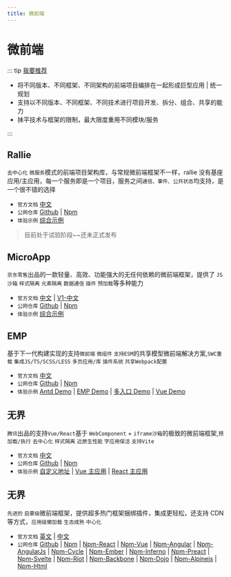 ```yaml
---
title: 微前端
---
```


# 微前端

::: tip [我要推荐](https://github.com/itmanyong/web-resources/edit/master/docs/platform/fc/framework/micro-frontend.md)

-   将不同版本、不同框架、不同架构的前端项目编排在一起形成巨型应用 | 统一规划
-   支持以不同版本、不同框架、不同技术进行项目开发、拆分、组合、共享的能力
-   抹平技术与框架的限制，最大限度重用不同模块/服务

:::

## Rallie <ProjectBadge starts='ralliejs/rallie' version='@rallie/block' />

`去中心化` `微服务`模式的前端项目架构库，与常规微前端框架不一样，rallie 没有基座应用/主应用，每一个服务即是一个项目，服务之间`通信、事件、公共状态`均支持，是一个很不错的选择

-   `官方文档` [中文](http://rallie.js.cool/)
-   `公网仓库` [Github](https://github.com/ralliejs/rallie) | [Npm](https://www.npmjs.com/package/@rallie/block)
-   `体验示例` [综合示例](https://ralliejs.github.io/rallie/index.html)

> 目前处于试验阶段~~还未正式发布

## MicroApp <ProjectBadge starts='micro-zoe/micro-app' version='@micro-zoe/micro-app' />

`京东零售`出品的一款轻量、高效、功能强大的无任何依赖的微前端框架，提供了 `JS沙箱` `样式隔离` `元素隔离` `数据通信` `插件` `预加载`等多种能力

-   `官方文档` [中文](https://micro-zoe.github.io/micro-app/) | [V1-中文](https://micro-zoe.com/docs/1.x/#/zh-cn/start)
-   `公网仓库` [Github](https://github.com/micro-zoe/micro-app) | [Npm](https://www.npmjs.com/package/@micro-zoe/micro-app)
-   `体验示例` [综合示例](https://zeroing.jd.com/micro-app/demo/react16)

## EMP <ProjectBadge starts='efoxTeam/emp' version='@efox/emp' />

基于下一代构建实现的支持`微前端` `微组件` `支持ESM`的共享模型微前端解决方案,`SWC重载` `集成JS/TS/SCSS/LESS` `多页应用/库` `插件系统` `共享Webpack配置`

-   `官方文档` [中文](https://emp2.netlify.app/)
-   `公网仓库` [Github](https://github.com/efoxTeam/emp) | [Npm](https://www.npmjs.com/package/@efox/emp)
-   `体验示例` [Antd Demo](https://github.com/efoxTeam/emp/tree/main/projects/antd-base) | [EMP Demo](https://github.com/efoxTeam/emp/tree/main/projects/demo) | [多入口 Demo](https://github.com/efoxTeam/emp/tree/main/projects/multi-entries-app) | [Vue Demo](https://github.com/efoxTeam/emp/tree/main/projects/vue-2-base)

## 无界 <ProjectBadge name='wujie' starts='Tencent/wujie' />

`腾讯`出品的支持`Vue/React`基于 `WebComponent` + `iframe沙箱`的极致的微前端框架,`预加载/执行` `去中心化` `样式隔离` `近原生性能` `字应用保活` `支持Vite`

-   `官方文档` [中文](https://wujie-micro.github.io/doc/)
-   `公网仓库` [Github](https://github.com/Tencent/wujie) | [Npm](https://www.npmjs.com/package/wujie)
-   `体验示例` [自定义地址](https://wujie-micro.github.io/doc/wujie/) | [Vue 主应用](https://wujie-micro.github.io/demo-main-vue/home) | [React 主应用](https://wujie-micro.github.io/demo-main-react/)

## 无界 <ProjectBadge starts='single-spa/single-spa' version='single-spa' />

`先进的` `启蒙级`微前端框架，提供超多热门框架捆绑插件，集成更轻松，还支持 CDN 等方式，`应用级懒加载` `生态成熟` `中心化`

-   `官方文档` [英文](https://single-spa.js.org/) | [中文](https://zh-hans.single-spa.js.org/)
-   `公网仓库` [Github](https://github.com/single-spa/single-spa) | [Npm](https://www.npmjs.com/package/single-spa) | [Npm-React](https://www.npmjs.com/package/single-spa-react) | [Npm-Vue](https://www.npmjs.com/package/single-spa-vue) | [Npm-Angular](https://www.npmjs.com/package/single-spa-angular) | [Npm-AngularJs](https://www.npmjs.com/package/single-spa-angularjs) | [Npm-Cycle](https://www.npmjs.com/package/single-spa-cycle) | [Npm-Ember](https://www.npmjs.com/package/single-spa-ember) | [Npm-Inferno](https://www.npmjs.com/package/single-spa-inferno) | [Npm-Preact](https://www.npmjs.com/package/single-spa-preact) | [Npm-Svelte](https://www.npmjs.com/package/single-spa-svelte) | [Npm-Riot](https://www.npmjs.com/package/single-spa-riot) | [Npm-Backbone](https://www.npmjs.com/package/single-spa-backbone) | [Npm-Dojo](https://www.npmjs.com/package/single-spa-dojo) | [Npm-Alpinejs](https://www.npmjs.com/package/single-spa-alpinejs) | [Npm-Html](https://www.npmjs.com/package/single-spa-html)
